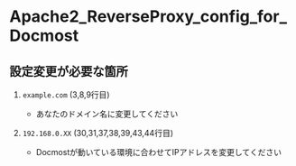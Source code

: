 # Apache2_ReverseProxy_config_for_Docmost

## 設定変更が必要な箇所

1. `example.com` (3,8,9行目)
   - あなたのドメイン名に変更してください

2. `192.168.0.XX` (30,31,37,38,39,43,44行目)
   - Docmostが動いている環境に合わせてIPアドレスを変更してください